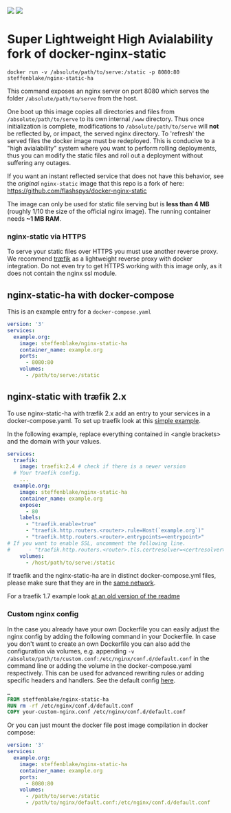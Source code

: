 [![](https://images.microbadger.com/badges/image/steffenblake/nginx-static-ha.svg)](https://microbadger.com/images/steffenblake/nginx-static-ha "Get your own image badge on microbadger.com") ![](https://img.shields.io/docker/pulls/steffenblake/nginx-static-ha.svg)

# Super Lightweight High Avialability fork of docker-nginx-static

`docker run -v /absolute/path/to/serve:/static -p 8080:80 steffenblake/nginx-static-ha`

This command exposes an nginx server on port 8080 which serves the folder `/absolute/path/to/serve` from the host.

One boot up this image copies all directories and files from `/absolute/path/to/serve` to its own internal `/www` directory. Thus once initialization is complete, modifications to `/absolute/path/to/serve` will **not** be reflected by, or impact, the served nginx directory. To 'refresh' the served files the docker image must be redeployed. This is conducive to a "high avialability" system where you want to perform rolling deployments, thus you can modify the static files and roll out a deployment without suffering any outages.

If you want an instant reflected service that does not have this behavior, see the *original* `nginx-static` image that this repo is a fork of here: https://github.com/flashspys/docker-nginx-static

The image can only be used for static file serving but is **less than 4 MB** (roughly 1/10 the size of the official nginx image). The running container needs **~1 MB RAM**.

### nginx-static via HTTPS

To serve your static files over HTTPS you must use another reverse proxy. We recommend [træfik](https://traefik.io/) as a lightweight reverse proxy with docker integration. Do not even try to get HTTPS working with this image only, as it does not contain the nginx ssl module.

## nginx-static-ha with docker-compose
This is an example entry for a `docker-compose.yaml`
```yaml
version: '3'
services:
  example.org:
    image: steffenblake/nginx-static-ha
    container_name: example.org
    ports:
      - 8080:80
    volumes: 
      - /path/to/serve:/static
```


## nginx-static with træfik 2.x

To use nginx-static-ha with træfik 2.x add an entry to your services in a docker-compose.yaml. To set up traefik look at this [simple example](https://docs.traefik.io/user-guides/docker-compose/basic-example/). 

In the following example, replace everything contained in \<angle brackets\> and the domain with your values.

```yaml
services:
  traefik:
    image: traefik:2.4 # check if there is a newer version
  # Your traefik config.
    ...
  example.org:
    image: steffenblake/nginx-static-ha
    container_name: example.org
    expose:
      - 80
    labels:
      - "traefik.enable=true"
      - "traefik.http.routers.<router>.rule=Host(`example.org`)"
      - "traefik.http.routers.<router>.entrypoints=<entrypoint>"
# If you want to enable SSL, uncomment the following line.
#      - "traefik.http.routers.<router>.tls.certresolver=<certresolver>"
    volumes: 
      - /host/path/to/serve:/static
```

If traefik and the nginx-static-ha are in distinct docker-compose.yml files, please make sure that they are in the [same network](https://doc.traefik.io/traefik/routing/providers/docker/#traefikdockernetwork).

For a traefik 1.7 example look [at an old version of the readme](https://github.com/flashspys/docker-nginx-static/blob/bb46250b032d187cab6029a84335099cc9b4cb0e/README.md)

### Custom nginx config

In the case you already have your own Dockerfile you can easily adjust the nginx config by adding the following command in your Dockerfile. In case you don't want to create an own Dockerfile you can also add the configuration via volumes, e.g. appending `-v /absolute/path/to/custom.conf:/etc/nginx/conf.d/default.conf` in the command line or adding the volume in the docker-compose.yaml respectively. This can be used for advanced rewriting rules or adding specific headers and handlers. See the default config [here](nginx.vh.default.conf).

```dockerfile
…
FROM steffenblake/nginx-static-ha
RUN rm -rf /etc/nginx/conf.d/default.conf
COPY your-custom-nginx.conf /etc/nginx/conf.d/default.conf
```

Or you can just mount the docker file post image compilation in docker compose:

```yaml
version: '3'
services:
  example.org:
    image: steffenblake/nginx-static-ha
    container_name: example.org
    ports:
      - 8080:80
    volumes: 
      - /path/to/serve:/static
      - /path/to/nginx/default.conf:/etc/nginx/conf.d/default.conf
```
